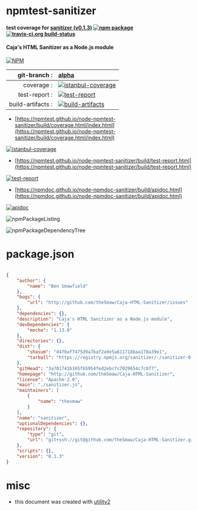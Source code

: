 # npmtest-sanitizer

#### test coverage for  [sanitizer (v0.1.3)](http://github.com/theSmaw/Caja-HTML-Sanitizer)  [![npm package](https://img.shields.io/npm/v/npmtest-sanitizer.svg?style=flat-square)](https://www.npmjs.org/package/npmtest-sanitizer) [![travis-ci.org build-status](https://api.travis-ci.org/npmtest/node-npmtest-sanitizer.svg)](https://travis-ci.org/npmtest/node-npmtest-sanitizer)

#### Caja's HTML Sanitizer as a Node.js module

[![NPM](https://nodei.co/npm/sanitizer.png?downloads=true&downloadRank=true&stars=true)](https://www.npmjs.com/package/sanitizer)

| git-branch : | [alpha](https://github.com/npmtest/node-npmtest-sanitizer/tree/alpha)|
|--:|:--|
| coverage : | [![istanbul-coverage](https://npmtest.github.io/node-npmtest-sanitizer/build/coverage.badge.svg)](https://npmtest.github.io/node-npmtest-sanitizer/build/coverage.html/index.html)|
| test-report : | [![test-report](https://npmtest.github.io/node-npmtest-sanitizer/build/test-report.badge.svg)](https://npmtest.github.io/node-npmtest-sanitizer/build/test-report.html)|
| build-artifacts : | [![build-artifacts](https://npmtest.github.io/node-npmtest-sanitizer/glyphicons_144_folder_open.png)](https://github.com/npmtest/node-npmtest-sanitizer/tree/gh-pages/build)|

- [https://npmtest.github.io/node-npmtest-sanitizer/build/coverage.html/index.html](https://npmtest.github.io/node-npmtest-sanitizer/build/coverage.html/index.html)

[![istanbul-coverage](https://npmtest.github.io/node-npmtest-sanitizer/build/screenCapture.buildCi.browser.%252Ftmp%252Fbuild%252Fcoverage.lib.html.png)](https://npmtest.github.io/node-npmtest-sanitizer/build/coverage.html/index.html)

- [https://npmtest.github.io/node-npmtest-sanitizer/build/test-report.html](https://npmtest.github.io/node-npmtest-sanitizer/build/test-report.html)

[![test-report](https://npmtest.github.io/node-npmtest-sanitizer/build/screenCapture.buildCi.browser.%252Ftmp%252Fbuild%252Ftest-report.html.png)](https://npmtest.github.io/node-npmtest-sanitizer/build/test-report.html)

- [https://npmdoc.github.io/node-npmdoc-sanitizer/build/apidoc.html](https://npmdoc.github.io/node-npmdoc-sanitizer/build/apidoc.html)

[![apidoc](https://npmdoc.github.io/node-npmdoc-sanitizer/build/screenCapture.buildCi.browser.%252Ftmp%252Fbuild%252Fapidoc.html.png)](https://npmdoc.github.io/node-npmdoc-sanitizer/build/apidoc.html)

![npmPackageListing](https://npmtest.github.io/node-npmtest-sanitizer/build/screenCapture.npmPackageListing.svg)

![npmPackageDependencyTree](https://npmtest.github.io/node-npmtest-sanitizer/build/screenCapture.npmPackageDependencyTree.svg)



# package.json

```json

{
    "author": {
        "name": "Ben Smawfield"
    },
    "bugs": {
        "url": "http://github.com/theSmaw/Caja-HTML-Sanitizer/issues"
    },
    "dependencies": {},
    "description": "Caja's HTML Sanitizer as a Node.js module",
    "devDependencies": {
        "mocha": "1.13.0"
    },
    "directories": {},
    "dist": {
        "shasum": "d4f0af7475d9a7baf2a9e5a611718baa178a39e1",
        "tarball": "https://registry.npmjs.org/sanitizer/-/sanitizer-0.1.3.tgz"
    },
    "gitHead": "3a701741b165fb5954fed2ebc7c7029654c7c6f7",
    "homepage": "http://github.com/theSmaw/Caja-HTML-Sanitizer",
    "license": "Apache-2.0",
    "main": "./sanitizer.js",
    "maintainers": [
        {
            "name": "thesmaw"
        }
    ],
    "name": "sanitizer",
    "optionalDependencies": {},
    "repository": {
        "type": "git",
        "url": "git+ssh://git@github.com/theSmaw/Caja-HTML-Sanitizer.git"
    },
    "scripts": {},
    "version": "0.1.3"
}
```



# misc
- this document was created with [utility2](https://github.com/kaizhu256/node-utility2)

